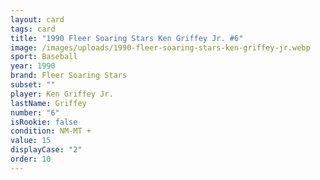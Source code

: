 ```yaml
---
layout: card
tags: card
title: "1990 Fleer Soaring Stars Ken Griffey Jr. #6"
image: /images/uploads/1990-fleer-soaring-stars-ken-griffey-jr.webp
sport: Baseball
year: 1990
brand: Fleer Soaring Stars
subset: ""
player: Ken Griffey Jr.
lastName: Griffey
number: "6"
isRookie: false
condition: NM-MT +
value: 15
displayCase: "2"
order: 10
---
```

